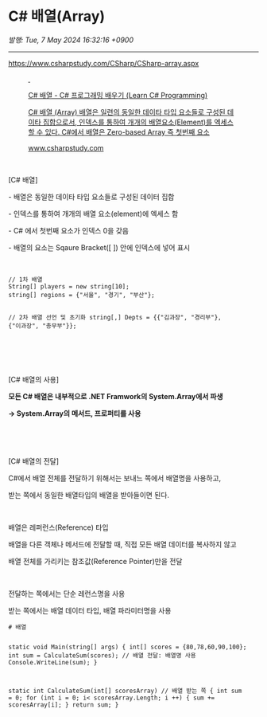 # C# 배열(Array)

*발행: Tue, 7 May 2024 16:32:16 +0900*

---

<p><a href="https://www.csharpstudy.com/CSharp/CSharp-array.aspx" rel="noopener&nbsp;noreferrer" target="_blank">https://www.csharpstudy.com/CSharp/CSharp-array.aspx</a></p>
<figure contenteditable="false" id="og_1715066182436"><a href="https://www.csharpstudy.com/CSharp/CSharp-array.aspx" rel="noopener" target="_blank">
<div class="og-image">&nbsp;</div>
<div class="og-text">
<p class="og-title">C# 배열 - C# 프로그래밍 배우기 (Learn C# Programming)</p>
<p class="og-desc">C# 배열 (Array) 배열은 일련의 동일한 데이타 타입 요소들로 구성된 데이타 집합으로서, 인덱스를 통하여 개개의 배열요소(Element)를 엑세스할 수 있다. C#에서 배열은 Zero-based Array 즉 첫번째 요소</p>
<p class="og-host">www.csharpstudy.com</p>
</div>
</a></figure>
<p>&nbsp;</p>
<p>[C# 배열]</p>
<p>- 배열은 동일한 데이타 타입 요소들로 구성된 데이터 집합</p>
<p>- 인덱스를 통하여 개개의 배열 요소(element)에 엑세스 함</p>
<p>- C# 에서 첫번째 요소가 인덱스 0을 갖음</p>
<p>- 배열의 요소는 Sqaure Bracket([ ]) 안에 인덱스에 넣어 표시&nbsp;</p>
<p>&nbsp;</p>
<pre class="csharp" id="code_1715066154828"><code>// 1차 배열 
String[] players = new string[10];
string[] regions = {"서울", "경기", "부산"};

// 2차 배열 선언 및 초기화 
string[,] Depts = {{"김과장", "경리부"}, {"이과장", "총무부"}};</code></pre>
<p>&nbsp;</p>
<p>&nbsp;</p>
<p>[C# 배열의 사용]</p>
<p><b>모든 C# 배열은 내부적으로 .NET Framwork의 System.Array에서 파생</b></p>
<p><b>-&gt; System.Array의 메서드, 프로퍼티를 사용</b></p>
<p>&nbsp;</p>
<p>&nbsp;</p>
<p>[C# 배열의 전달]</p>
<p>C#에서 배열 전체를 전달하기 위해서는 보내느 쪽에서 배열명을 사용하고,&nbsp;</p>
<p>받는 쪽에서 동일한 배열타입의 배열을 받아들이면 된다.</p>
<p>&nbsp;</p>
<p>배열은 레퍼런스(Reference) 타입</p>
<p>배열을 다른 객체나 메서드에 전달할 때, 직접 모든 배열 데이터를 복사하지 않고</p>
<p>배열 전체를 가리키는 참조값(Reference Pointer)만을 전달</p>
<p>&nbsp;</p>
<p>전달하는 쪽에서는 단순 레런스명을 사용</p>
<p>받는 쪽에서는 배열 데이터 타입, 배열 파라미터명을 사용</p>
<pre class="csharp" id="code_1715067120613"><code># 배열

static void Main(string[] args)
{
	int[] scores = {80,78,60,90,100};
	int sum = CalculateSum(scores); // 배열 전달: 배열명 사용
	Console.WriteLine(sum);
}

static int CalculateSum(int[] scoresArray) 	// 배열 받는 쪽
{
	int sum = 0;
	for (int i = 0; i&lt; scoresArray.Length; i ++)
	{
		sum += scoresArray[i];
	}
	return sum;
}</code></pre>